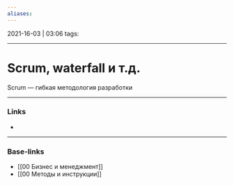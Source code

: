 ```yaml
---
aliases:
---
```

2021-16-03 | 03:06
tags: 
___

# Scrum, waterfall и т.д.

Scrum — гибкая методология разработки


___
### Links
- 

___
### Base-links
- [[00 Бизнес и менеджмент]]
- [[00 Методы и инструкции]]

